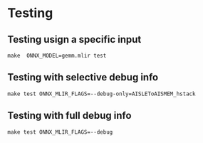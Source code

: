 # Testing  
## Testing usign a specific input
```
make  ONNX_MODEL=gemm.mlir test
```
## Testing with selective debug info
```
make test ONNX_MLIR_FLAGS=--debug-only=AISLEToAISMEM_hstack
```
## Testing with full debug info
```
make test ONNX_MLIR_FLAGS=--debug
```